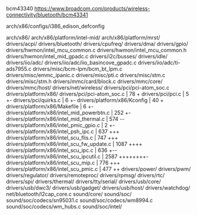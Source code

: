 bcm43340
https://www.broadcom.com/products/wireless-connectivity/bluetooth/bcm43341

arch/x86/configs/i386_edison_defconfig

arch/x86/
arch/x86/platform/intel-mid/
arch/x86/platform/mrst/
drivers/acpi/
drivers/bluetooth/
drivers/cpufreq/
drivers/dma/
drivers/gpio/
drivers/hwmon/intel_mcu_common.c
drivers/hwmon/intel_mcu_common.h
drivers/hwmon/intel_mid_gpadc.c
drivers/i2c/busses/
drivers/idle/
drivers/iio/adc/
drivers/iio/adc/iio_basincove_gpadc.c
drivers/iio/adc/ti-ads7955.c
drivers/misc/bcm-lpm/bcm_bt_lpm.c
drivers/misc/emmc_ipanic.c
drivers/misc/pti.c
drivers/misc/stm.c
drivers/misc/stm.h
drivers/mmc/card/block.c
drivers/mmc/core/
drivers/mmc/host/
drivers/net/wireless/
drivers/pci/pci-atom_soc.c
drivers/platform/x86/
 drivers/pci/pci-atom_soc.c                         |   78 +
 drivers/pci/pci.c                                  |    5 +-
 drivers/pci/quirks.c                               |    6 +-
 drivers/platform/x86/Kconfig                       |   40 +
 drivers/platform/x86/Makefile                      |    6 +-
 drivers/platform/x86/intel_mid_powerbtn.c          |  252 +-
 drivers/platform/x86/intel_mid_thermal.c           |  574 --
 drivers/platform/x86/intel_pmic_gpio.c             |    2 +-
 drivers/platform/x86/intel_psh_ipc.c               |  637 +++
 drivers/platform/x86/intel_scu_flis.c              |  747 +++
 drivers/platform/x86/intel_scu_fw_update.c         | 1087 ++++
 drivers/platform/x86/intel_scu_ipc.c               |  636 +--
 drivers/platform/x86/intel_scu_ipcutil.c           | 2587 ++++++++-
 drivers/platform/x86/intel_scu_mip.c               |  776 +++
 drivers/platform/x86/intel_scu_pmic.c              |  477 ++
drivers/power/
drivers/pwm/
drivers/regulator/
drivers/remoteproc/
drivers/rpmsg/
drivers/rtc/
drivers/spi/
drivers/thermal/
drivers/tty/serial/
drivers/usb/core/
drivers/usb/dwc3/
drivers/usb/gadget/
drivers/usb/host/
drivers/watchdog/
net/bluetooth/l2cap_core.c
sound/core/
sound/soc/
sound/soc/codecs/sn95031.c
sound/soc/codecs/wm8994.c
sound/soc/codecs/wm_hubs.c
sound/soc/intel/
